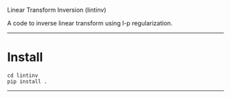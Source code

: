 Linear Transform Inversion (lintinv)

A code to inverse linear transform using l-p regularization.

---
# Install

```shell
cd lintinv
pip install .
```
---
